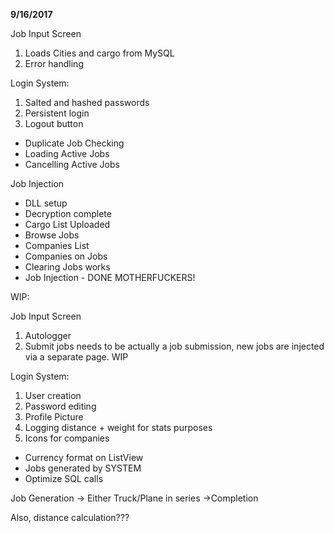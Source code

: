 **9/16/2017**

Job Input Screen
1. Loads Cities and cargo from MySQL
2. Error handling

Login System:
1. Salted and hashed passwords
2. Persistent login
3. Logout button

- Duplicate Job Checking
- Loading Active Jobs
- Cancelling Active Jobs

Job Injection
- DLL setup
- Decryption complete
- Cargo List Uploaded
- Browse Jobs
- Companies List
- Companies on Jobs
- Clearing Jobs works
- Job Injection - DONE MOTHERFUCKERS!

WIP:

Job Input Screen
1. Autologger
2. Submit jobs needs to be actually a job submission, new jobs are injected via a separate page. WIP

Login System:
1. User creation
2. Password editing
3. Profile Picture
4. Logging distance + weight for stats purposes
5. Icons for companies

- Currency format on ListView
- Jobs generated by SYSTEM
- Optimize SQL calls

Job Generation -> Either Truck/Plane in series ->Completion



Also, distance calculation???


